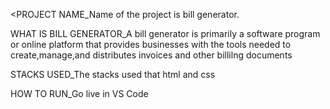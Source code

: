 <PROJECT NAME_Name of the project is bill generator.

WHAT IS BILL GENERATOR_A bill generator is primarily a software program or online platform that provides businesses
with the tools needed to create,manage,and distributes invoices and other billilng documents

STACKS USED_The stacks used that html and css

HOW TO RUN_Go live in VS Code
